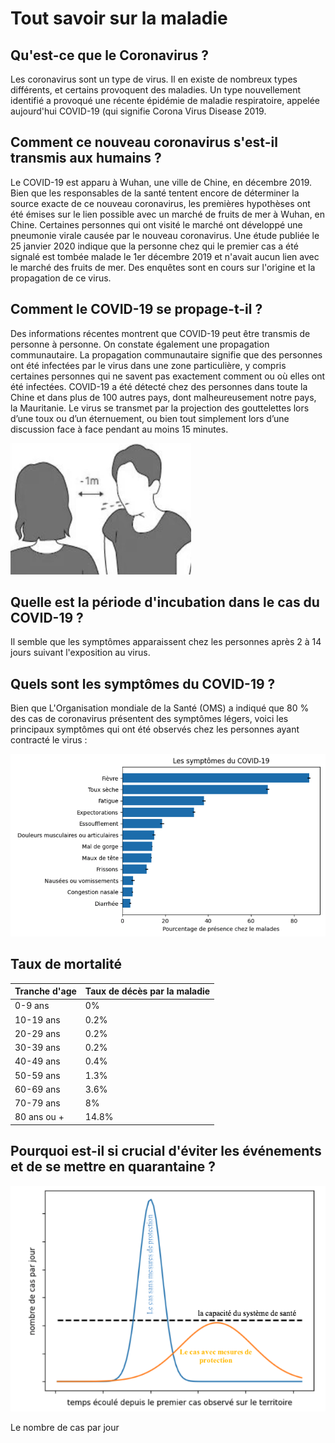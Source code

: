 # Tout savoir sur la maladie

## Qu'est-ce que le Coronavirus ?

Les coronavirus sont un type de virus. Il en existe de nombreux types différents, et certains provoquent des maladies. Un type nouvellement identifié a provoqué une récente épidémie de maladie respiratoire, appelée aujourd'hui COVID-19 \(qui signifie Corona Virus Disease 2019.

## Comment ce nouveau coronavirus s'est-il transmis aux humains ?

Le COVID-19 est apparu à Wuhan, une ville de Chine, en décembre 2019. Bien que les responsables de la santé tentent encore de déterminer la source exacte de ce nouveau coronavirus, les premières hypothèses ont été émises sur le lien possible avec un marché de fruits de mer à Wuhan, en Chine. Certaines personnes qui ont visité le marché ont développé une pneumonie virale causée par le nouveau coronavirus. Une étude publiée le 25 janvier 2020 indique que la personne chez qui le premier cas a été signalé est tombée malade le 1er décembre 2019 et n'avait aucun lien avec le marché des fruits de mer. Des enquêtes sont en cours sur l'origine et la propagation de ce virus.

## Comment le COVID-19 se propage-t-il ?

Des informations récentes montrent que COVID-19 peut être transmis de personne à personne. On constate également une propagation communautaire. La propagation communautaire signifie que des personnes ont été infectées par le virus dans une zone particulière, y compris certaines personnes qui ne savent pas exactement comment ou où elles ont été infectées. COVID-19 a été détecté chez des personnes dans toute la Chine et dans plus de 100 autres pays, dont malheureusement notre pays, la Mauritanie. Le virus se transmet par la projection des gouttelettes lors d’une toux ou d’un éternuement, ou bien tout simplement lors d’une discussion face à face pendant au moins 15 minutes.

![Transmission par goutelettes](.gitbook/assets/1m.png)

## Quelle est la période d'incubation dans le cas du COVID-19 ?

Il semble que les symptômes apparaissent chez les personnes après 2 à 14 jours suivant l'exposition au virus.

## Quels sont les symptômes du COVID-19 ?

Bien que L'Organisation mondiale de la Santé \(OMS\) a indiqué que 80 % des cas de coronavirus présentent des symptômes légers, voici les principaux symptômes qui ont été observés chez les personnes ayant contracté le virus : 

![](.gitbook/assets/screen-shot-2020-03-14-at-21.21.10.png)

## Taux de mortalité 

| Tranche d'age  | Taux de décès par la maladie |
| :--- | :--- |
| 0-9 ans | 0% |
| 10-19 ans | 0.2% |
| 20-29 ans | 0.2% |
| 30-39 ans | 0.2% |
| 40-49 ans | 0.4% |
| 50-59 ans | 1.3% |
| 60-69 ans | 3.6% |
| 70-79 ans | 8% |
| 80 ans ou +  | 14.8% |

## Pourquoi est-il si crucial d'éviter les événements et de se mettre en quarantaine ? 

![\[version adapt&#xE9;e de la source : CDC\]](.gitbook/assets/screen-shot-2020-03-14-at-22.03.46.png)

Le nombre de cas par jour 





